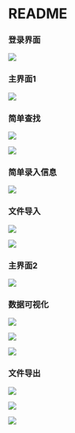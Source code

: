 # README

### 登录界面

![](https://github.com/VanCoghChan/Student_Management-PyQt/blob/master/README_images/%E6%8D%95%E8%8E%B71.JPG)



### 主界面1

![](https://github.com/VanCoghChan/Student_Management-PyQt/blob/master/README_images/%E6%8D%95%E8%8E%B7.JPG)





### 简单查找

![](https://github.com/VanCoghChan/Student_Management-PyQt/blob/master/README_images/%E6%8D%95%E8%8E%B72.JPG)



![](https://github.com/VanCoghChan/Student_Management-PyQt/blob/master/README_images/%E6%8D%95%E8%8E%B73.JPG)



### 简单录入信息

![](https://github.com/VanCoghChan/Student_Management-PyQt/blob/master/README_images/%E6%8D%95%E8%8E%B74.JPG)





### 文件导入

![](https://github.com/VanCoghChan/Student_Management-PyQt/blob/master/README_images/%E6%8D%95%E8%8E%B75.JPG)



![](https://github.com/VanCoghChan/Student_Management-PyQt/blob/master/README_images/%E6%8D%95%E8%8E%B76.JPG)



### 主界面2

![](https://github.com/VanCoghChan/Student_Management-PyQt/blob/master/README_images/%E6%8D%95%E8%8E%B77.JPG)





### 数据可视化

![](https://github.com/VanCoghChan/Student_Management-PyQt/blob/master/README_images/%E6%8D%95%E8%8E%B78.JPG)



![](https://github.com/VanCoghChan/Student_Management-PyQt/blob/master/README_images/%E6%8D%95%E8%8E%B79.JPG)



![](https://github.com/VanCoghChan/Student_Management-PyQt/blob/master/README_images/%E6%8D%95%E8%8E%B710.JPG)





### 文件导出



![](https://github.com/VanCoghChan/Student_Management-PyQt/blob/master/README_images/%E6%8D%95%E8%8E%B711.JPG)



![](https://github.com/VanCoghChan/Student_Management-PyQt/blob/master/README_images/%E6%8D%95%E8%8E%B712.JPG)



![](https://github.com/VanCoghChan/Student_Management-PyQt/blob/master/README_images/%E6%8D%95%E8%8E%B713.JPG)
